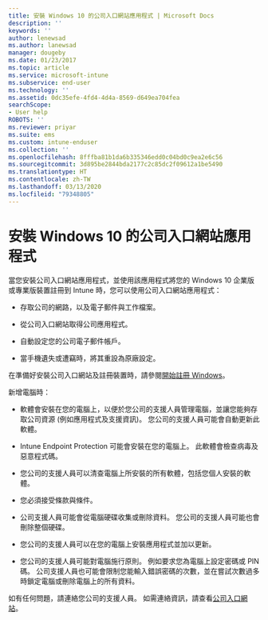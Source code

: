 ```yaml
---
title: 安裝 Windows 10 的公司入口網站應用程式 | Microsoft Docs
description: ''
keywords: ''
author: lenewsad
ms.author: lanewsad
manager: dougeby
ms.date: 01/23/2017
ms.topic: article
ms.service: microsoft-intune
ms.subservice: end-user
ms.technology: ''
ms.assetid: 0dc35efe-4fd4-4d4a-8569-d649ea704fea
searchScope:
- User help
ROBOTS: ''
ms.reviewer: priyar
ms.suite: ems
ms.custom: intune-enduser
ms.collection: ''
ms.openlocfilehash: 8fffba81b1da6b335346edd0c04bd0c9ea2e6c56
ms.sourcegitcommit: 3d895be2844bda2177c2c85dc2f09612a1be5490
ms.translationtype: HT
ms.contentlocale: zh-TW
ms.lasthandoff: 03/13/2020
ms.locfileid: "79348805"
---
```

# <a name="installing-the-company-portal-app-for-windows-10"></a>安裝 Windows 10 的公司入口網站應用程式  

當您安裝公司入口網站應用程式，並使用該應用程式將您的 Windows 10 企業版或專業版裝置註冊到 Intune 時，您可以使用公司入口網站應用程式：

- 存取公司的網路，以及電子郵件與工作檔案。

- 從公司入口網站取得公司應用程式。

- 自動設定您的公司電子郵件帳戶。

- 當手機遺失或遭竊時，將其重設為原廠設定。

在準備好安裝公司入口網站及註冊裝置時，請參閱[開始註冊 Windows](windows-enrollment-company-portal.md)。  

新增電腦時：

- 軟體會安裝在您的電腦上，以便於您公司的支援人員管理電腦，並讓您能夠存取公司資源 (例如應用程式及支援資訊)。 您公司的支援人員可能會自動更新此軟體。

- Intune Endpoint Protection 可能會安裝在您的電腦上。 此軟體會檢查病毒及惡意程式碼。

- 您公司的支援人員可以清查電腦上所安裝的所有軟體，包括您個人安裝的軟體。

- 您必須接受條款與條件。

- 公司支援人員可能會從電腦硬碟收集或刪除資料。 您公司的支援人員可能也會刪除整個硬碟。

- 您公司的支援人員可以在您的電腦上安裝應用程式並加以更新。

- 您公司的支援人員可能對電腦施行原則。 例如要求您為電腦上設定密碼或 PIN 碼。 公司支援人員也可能會限制您能輸入錯誤密碼的次數，並在嘗試次數過多時鎖定電腦或刪除電腦上的所有資料。

如有任何問題，請連絡您公司的支援人員。 如需連絡資訊，請查看[公司入口網站](https://go.microsoft.com/fwlink/?linkid=2010980)。
